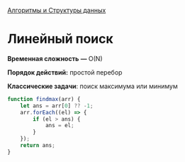 [Алгоритмы и Структуры данных](../DataStructures_and_Algorithms.md)

# Линейный поиск

**Временная сложность** **—** O(N)

**Порядок действий:** простой перебор

**Классические задачи**: поиск максимума или минимум

```js
function findmax(arr) {
	let ans = arr[0] ?? -1;
	arr.forEach((el) => {
		if (el > ans) {
			ans = el;
		}
	});
	return ans;
}
```
